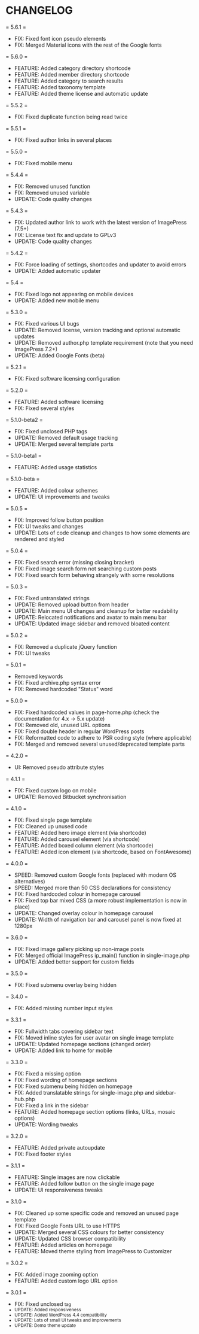 # CHANGELOG

= 5.6.1 =
* FIX: Fixed font icon pseudo elements
* FIX: Merged Material icons with the rest of the Google fonts

= 5.6.0 =
* FEATURE: Added category directory shortcode
* FEATURE: Added member directory shortcode
* FEATURE: Added category to search results
* FEATURE: Added taxonomy template
* FEATURE: Added theme license and automatic update

= 5.5.2 =
* FIX: Fixed duplicate function being read twice

= 5.5.1 =
* FIX: Fixed author links in several places

= 5.5.0 =
* FIX: Fixed mobile menu

= 5.4.4 =
* FIX: Removed unused function
* FIX: Removed unused variable
* UPDATE: Code quality changes

= 5.4.3 =
* FIX: Updated author link to work with the latest version of ImagePress (7.5+)
* FIX: License text fix and update to GPLv3
* UPDATE: Code quality changes

= 5.4.2 =
* FIX: Force loading of settings, shortcodes and updater to avoid errors
* UPDATE: Added automatic updater

= 5.4 =
* FIX: Fixed logo not appearing on mobile devices
* UPDATE: Added new mobile menu

= 5.3.0 =
* FIX: Fixed various UI bugs
* UPDATE: Removed license, version tracking and optional automatic updates
* UPDATE: Removed author.php template requirement (note that you need ImagePress 7.2+)
* UPDATE: Added Google Fonts (beta)

= 5.2.1 =
* FIX: Fixed software licensing configuration

= 5.2.0 =
* FEATURE: Added software licensing
* FIX: Fixed several styles

= 5.1.0-beta2 =
* FIX: Fixed unclosed PHP tags
* UPDATE: Removed default usage tracking
* UPDATE: Merged several template parts

= 5.1.0-beta1 =
* FEATURE: Added usage statistics

= 5.1.0-beta =
* FEATURE: Added colour schemes
* UPDATE: UI improvements and tweaks

= 5.0.5 =
* FIX: Improved follow button position
* FIX: UI tweaks and changes
* UPDATE: Lots of code cleanup and changes to how some elements are rendered and styled

= 5.0.4 =
* FIX: Fixed search error (missing closing bracket)
* FIX: Fixed image search form not searching custom posts
* FIX: Fixed search form behaving strangely with some resolutions

= 5.0.3 =
* FIX: Fixed untranslated strings
* UPDATE: Removed upload button from header
* UPDATE: Main menu UI changes and cleanup for better readability
* UPDATE: Relocated notifications and avatar to main menu bar
* UPDATE: Updated image sidebar and removed bloated content

= 5.0.2 =
* FIX: Removed a duplicate jQuery function
* FIX: UI tweaks

= 5.0.1 =
* Removed keywords
* FIX: Fixed archive.php syntax error
* FIX: Removed hardcoded "Status" word

= 5.0.0 =
* FIX: Fixed hardcoded values in page-home.php (check the documentation for 4.x -> 5.x update)
* FIX: Removed old, unused URL options
* FIX: Fixed double header in regular WordPress posts
* FIX: Reformatted code to adhere to PSR coding style (where applicable)
* FIX: Merged and removed several unused/deprecated template parts

= 4.2.0 =
* UI: Removed pseudo attribute styles

= 4.1.1 =
* FIX: Fixed custom logo on mobile
* UPDATE: Removed Bitbucket synchronisation

= 4.1.0 =
* FIX: Fixed single page template
* FIX: Cleaned up unused code
* FEATURE: Added hero image element (via shortcode)
* FEATURE: Added carousel element (via shortcode)
* FEATURE: Added boxed column element (via shortcode)
* FEATURE: Added icon element (via shortcode, based on FontAwesome)

= 4.0.0 =
* SPEED: Removed custom Google fonts (replaced with modern OS alternatives)
* SPEED: Merged more than 50 CSS declarations for consistency
* FIX: Fixed hardcoded colour in homepage carousel
* FIX: Fixed top bar mixed CSS (a more robust implementation is now in place)
* UPDATE: Changed overlay colour in homepage carousel
* UPDATE: Width of navigation bar and carousel panel is now fixed at 1280px

= 3.6.0 =
* FIX: Fixed image gallery picking up non-image posts
* FIX: Merged official ImagePress ip_main() function in single-image.php
* UPDATE: Added better support for custom fields

= 3.5.0 =
* FIX: Fixed submenu overlay being hidden

= 3.4.0 =
* FIX: Added missing number input styles

= 3.3.1 =
* FIX: Fullwidth tabs covering sidebar text
* FIX: Moved inline styles for user avatar on single image template
* UPDATE: Updated homepage sections (changed order)
* UPDATE: Added link to home for mobile

= 3.3.0 =
* FIX: Fixed a missing option
* FIX: Fixed wording of homepage sections
* FIX: Fixed submenu being hidden on homepage
* FIX: Added translatable strings for single-image.php and sidebar-hub.php
* FIX: Fixed a link in the sidebar
* FEATURE: Added homepage section options (links, URLs, mosaic options)
* UPDATE: Wording tweaks

= 3.2.0 =
* FEATURE: Added private autoupdate
* FIX: Fixed footer styles

= 3.1.1 =
* FEATURE: Single images are now clickable
* FEATURE: Added follow button on the single image page
* UPDATE: UI responsiveness tweaks

= 3.1.0 =
* FIX: Cleaned up some specific code and removed an unused page template
* FIX: Fixed Google Fonts URL to use HTTPS
* UPDATE: Merged several CSS colours for better consistency
* UPDATE: Updated CSS browser compatibility
* FEATURE: Added articles on homepage
* FEATURE: Moved theme styling from ImagePress to Customizer

= 3.0.2 =
* FIX: Added image zooming option
* FEATURE: Added custom logo URL option

= 3.0.1 =
* FIX: Fixed unclosed <small> tag
* UPDATE: Added responsiveness
* UPDATE: Added WordPress 4.4 compatibility
* UPDATE: Lots of small UI tweaks and improvements
* UPDATE: Demo theme update
